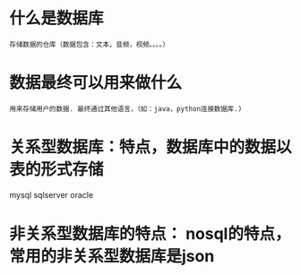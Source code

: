# 什么是数据库
 	存储数据的仓库（数据包含：文本，音频，视频。。。。）
# 数据最终可以用来做什么

 	用来存储用户的数据. 最终通过其他语言，（如：java，python连接数据库.)
# 关系型数据库：特点，数据库中的数据以表的形式存储

mysql
sqlserver
oracle

# 非关系型数据库的特点： nosql的特点，常用的非关系型数据库是json
